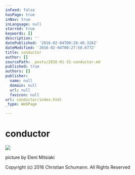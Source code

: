 ```yaml
---
inFeed: false
hasPage: true
inNav: true
inLanguage: null
starred: true
keywords: []
description: ''
datePublished: '2016-02-04T00:28:40.326Z'
dateModified: '2016-02-04T00:27:58.677Z'
title: conductor
author: []
sourcePath: _posts/2016-01-31-conductor.md
published: true
authors: []
publisher:
  name: null
  domain: null
  url: null
  favicon: null
url: conductor/index.html
_type: WebPage

---
```

# conductor
![](https://the-grid-user-content.s3-us-west-2.amazonaws.com/775c6b49-3512-4078-a860-f6a8759b2fb9.jpg)

picture by Eleni Mitsiaki

Copyright (c) 2016 Christian Schumann. All Rights Reserved